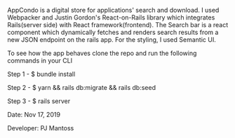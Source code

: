 AppCondo is a digital store for applications' search and download. I used Webpacker and Justin Gordon's React-on-Rails library which integrates Rails(server side) with React framework(frontend). The Search bar is a react component which dynamically fetches and renders search results from a new JSON endpoint on the rails app. For the styling, I used Semantic UI.

To see how the app behaves clone the repo and run the following commands in your CLI

Step 1 - $ bundle install

Step 2 - $ yarn && rails db:migrate && rails db:seed

Step 3 - $ rails server


Date: Nov 17, 2019

Developer: PJ Mantoss

